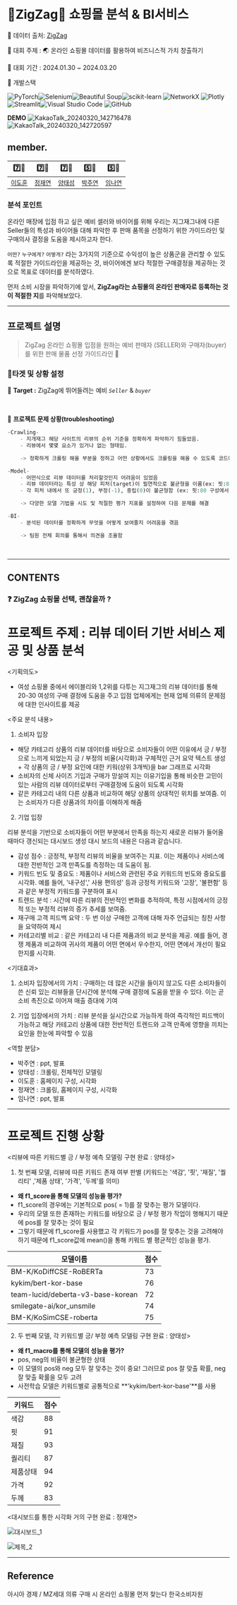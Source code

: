 # 🌸ZigZag🌸 쇼핑몰 분석 & BI서비스

📌 데이터 출처: [ZigZag](https://zigzag.kr/)

📌 대회 주제 : 🌏 온라인 쇼핑몰 데이터를 활용하여 비즈니스적 가치 창출하기

📌 대회 기간 : 2024.01.30 ~ 2024.03.20

📌 개발스택

![PyTorch](https://img.shields.io/badge/PyTorch-EE4C2C?style=for-the-badge&logo=pytorch&logoColor=white)![Selenium](https://img.shields.io/badge/Selenium-43B02A?style=for-the-badge&logo=Selenium&logoColor=white)![Beautiful Soup](https://img.shields.io/badge/Beautiful%20Soup-092E20?style=for-the-badge&logo=Beautiful%20Soup&logoColor=white)![scikit-learn](https://img.shields.io/badge/scikit--learn-F7931E?style=for-the-badge&logo=scikit-learn&logoColor=white)
![NetworkX](https://img.shields.io/badge/NetworkX-0078D4?style=for-the-badge&logo=networkx&logoColor=white)
![Plotly](https://img.shields.io/badge/Plotly-239120?style=for-the-badge&logo=plotly&logoColor=white)
![Streamlit](https://img.shields.io/badge/Streamlit-FF4B4B?style=for-the-badge&logo=streamlit&logoColor=white)![Visual Studio Code](https://img.shields.io/badge/Visual%20Studio%20Code-007ACC?style=for-the-badge&logo=visual-studio-code&logoColor=white)
![GitHub](https://img.shields.io/badge/GitHub-181717?style=for-the-badge&logo=github&logoColor=white)

**DEMO**
![KakaoTalk_20240320_142716478](https://github.com/jyjnote/Zigzag-/assets/144209498/43720c67-dc7d-42e2-8c18-e9cdb7ab74ba)
![KakaoTalk_20240320_142720597](https://github.com/jyjnote/Zigzag-/assets/144209498/8ef058e9-dccf-488d-814e-cb2a1e6a2b83)


## member.

| 7️⃣👨 | 7️⃣👨 | 7️⃣👨 | 5️⃣👩 | 5️⃣👩 |
| :---: | :---: | :---: | :---: | :---: |
| [`이도훈`](https://github.com/LEEDOHOON427) | [`정재연`](https://github.com/jyjnote) | [`양태성`](https://github.com/TaeseongYang) | [`박주연`](https://github.com/Parkkjuyeon) | [`임나연`](https://github.com/limnayean) |

### **분석 포인트**

온라인 매장에 입점 하고 싶은 예비 셀러와 바이어를 위해 우리는 지그재그내에 다른 Seller들의 특성과 바이어들 대해 파악한 후 판매 품목을 선정하기 위한 가이드라인 및 구매의사 결정을 도움을 제시하고자 한다. 

`어떤?` `누구에게?` `어떻게?` 라는 3가지의 기준으로 수익성이 높은 상품군을 관리할 수 있도록 적절한 가이드라인을 제공하는 것, 바이어에겐 보다 적절한 구매결정을 제공하는 것으로 목표로 데이터를 분석하였다. 

먼저 소비 시장을 파악하기에 앞서, **ZigZag라는 쇼핑몰의 온라인 판매자로 등록하는 것이 적절한 지**를 파악해보았다.  

---
## 프로젝트 설명 

> ZigZag 온라인 쇼핑몰 입점을 원하는 예비 판매자 (SELLER)와 구매자(buyer) 를 위한 판매 물품 선정 가이드라인 👊

### 🤔타겟 및 상황 설정

📌 **Target :** ZigZag에 뛰어들려는 예비 *`Seller`* & *`buyer`*

<br/>

📝 **프로젝트 문제 상황(troubleshooting)**

```python
-Crawling-
    - 지개재그 해당 사이트의 리뷰의 순위 기준을 정확하게 파악하기 힘들었음.
    - 리뷰에서 몇몇 요소가 있거나 없는 형태임.

    -> 정확하게 크롤링 해올 부분을 정하고 어떤 상황에서도 크롤링을 해올 수 있도록 코드에 분기를 추가해서 해결

-Model-
    - 어떤식으로 리뷰 데이터를 처리할것인지 어려움이 있었음
    - 리뷰 데이터라는 특성 상 해당 피처(target)이 필연적으로 불균형을 이룸(ex: 핏:80% 퀄리티:5% 가격:5%)
    - 각 피처 내에서 또 긍정(1), 부정(-1), 중립(0)이 불균형함 (ex: 핏:80 구성에서 1:70% -1:25% 0:5%)

    -> 다양한 모델 기법을 시도 및 적절한 평가 지표를 설정하여 다음 문제를 해결

-BI-
    - 분석된 데이터를 정확하게 무엇을 어떻게 보여줄지 어려움을 겪음

    -> 팀원 전체 회의를 통해서 의견을 조율함
```


<br/>

---
## CONTENTS
### **❓ ZigZag 쇼핑몰 선택, 괜찮을까 ?**

# 프로젝트 주제 : 리뷰 데이터 기반 서비스 제공 및 상품 분석 

<기획의도>
- 여성 쇼핑몰 중에서 에이블리와 1,2위를 다투는 지그재그의 리뷰 데이터를 통해 20-30 여성의 구매 결정에 도움을 주고 입점 업체에게는 현재 업체 의류의 문제점에 대한 인사이트를 제공

<주요 분석 내용>

1) 소비자 입장

- 해당 카테고리 상품의 리뷰 데이터를 바탕으로 소비자들이 어떤 이유에서 긍 / 부정으로 느끼게 되었는지 긍 / 부정의 비율(시각화)과 구체적인 근거 요약 텍스트 생성 + 각 상품의 긍 / 부정 요인에 대한 키워(상위 3개씩)을 bar 그래프로 시각화 
- 소비자의 신체 사이즈 기입과 구매가 망설여 지는 이유기입을 통해 비슷한 고민이 있는 사람의 리뷰 데이터로부터 구매결정에 도움이 되도록 시각화
- 같은 카테고리 내의 다른 상품과 비교하여 해당 상품의 상대적인 위치를 보여줌. 이는 소비자가 다른 상품과의 차이를 이해하게 해줌

2) 기업 입장

리뷰 분석을 기반으로 소비자들이 어떤 부분에서 만족을 하는지 새로운 리뷰가 들어올 때마다 갱신되는 대시보드 생성 대시 보드의 내용은 다음과 같습니다. 

- 감성 점수 : 긍정적, 부정적 리뷰의 비율을 보여주는 지표. 이는 제품이나 서비스에 대한 전반적인 고객 만족도를 측정하는 데 도움이 됨. 
- 키워드 빈도 및 중요도 : 제품이나 서비스와 관련된 주요 키워드의 빈도와 중요도를 시각화. 예를 들어, '내구성',' 사용 편의성' 등과 긍정적 키워드와 '고장', '불편함' 등과 같은 부정적 키워드를 구분하여 표시 
- 트렌드 분석 : 시간에 따른 리뷰의 전반적인 변화를 추적하여, 특정 시점에서의 긍정적 또는 부정적 리뷰의 증가 추세를 보여줌. 
- 재구매 고객 피드백 요약 : 두 번 이상 구매한 고객에 대해 자주 언급되는 칭찬 사항을 요약하여 제시 
- 카테고리별 비교 : 같은 카테고리 내 다른 제품과의 비교 분석을 제공. 예를 들어, 경쟁 제품과 비교하여 귀사의 제품이 어떤 면에서 우수한지, 어떤 면에서 개선이 필요한지를 시각화.

<기대효과>

1) 소비자 입장에서의 가치 : 구매하는 데 많은 시간을 들이지 않고도 다른 소비자들이 쓴 신뢰 있는 리뷰들을 단시간에 분석해 구매 결정에 도움을 받을 수 있다. 이는 곧 소비 촉진으로 이어져 매출 증대에 기여
 
2) 기업 입장에서의 가치 : 리뷰 분석을 실시간으로 가능하게 하여 즉각적인 피드백이 가능하고 해당 카테고리 상품에 대한 전반적인 트렌드와 고객 만족에 영향을 끼치는 요인을 한눈에 파악할 수 있음

<역할 분담>

- 박주연 : ppt, 발표
- 양태성 : 크롤링, 전체적인 모델링 
- 이도훈 : 홈페이지 구성, 시각화
- 정재연 : 크롤링, 홈페이지 구성, 시각화
- 임나연 : ppt, 발표

---
# 프로젝트 진행 상황 

<리뷰에 따른 키워드별 긍 / 부정 예측 모델링 구현 완료 : 양태성>

1. 첫 번째 모델, 리뷰에 따른 키워드 존재 여부 판별 (키워드는 '색감', '핏', '재질', '퀄리티' ,'제품 상태', '가격', '두께'를 의미)
- **왜 f1_score을 통해 모델의 성능을 평가?**
 - f1_score의 경우에는 기본적으로 pos( = 1)를 잘 맞추는 평가 모델이다. 
 - 우리의 모델 또한 존재하는 키워드를 바탕으로 긍 / 부정 평가 작업이 행해지기 때문에 pos를 잘 맞추는 것이 필요
 - 그렇기 때문에 f1_score를 사용했고 각 키워드가 pos를 잘 맞추는 것을 고려해야 하기 때문에 f1_score값에 mean()을 통해 키워드 별 평균적인 성능을 평가. 

|모델이름|점수|
|------|---|
|BM-K/KoDiffCSE-RoBERTa|73|
|kykim/bert-kor-base|76|
|team-lucid/deberta-v3-base-korean|72|
|smilegate-ai/kor_unsmile|74|
|BM-K/KoSimCSE-roberta|75|

2. 두 번째 모델, 각 키워드별 긍/ 부정 예측 모델링 구현 완료 : 양태성>
 - **왜 f1_macro를 통해 모델의 성능을 평가?**
 - pos, neg의 비율이 불균형한 상태
 - 이 모델의 pos와 neg 모두 잘 맞추는 것이 중요! 그러므로 pos 잘 맞출 확률, neg 잘 맞출 확률을 모두 고려
 - 사전학습 모델은 키워드별로 공통적으로 **'kykim/bert-kor-base'**를 사용

|키워드|점수|
|------|---|
|색감|88|
|핏|91|
|재질|93|
|퀄리티|87|
|제품상태|94|
|가격|92|
|두께|83|

<대시보드를 통한 시각화 거의 구현 완료 : 정재연>

![대시보드_1](https://github.com/TaeseongYang/Zigzag_project/assets/156265617/21ecabef-446a-40c7-99a3-c56921d46d36)

![제목_2](https://github.com/TaeseongYang/Zigzag_project/assets/156265617/9f2b82dc-7bc9-4862-a6da-5607a2786078)



---

## Reference 

 아시아 경제 / MZ세대 의류 구매 시 온라인 쇼핑몰 먼저 찾는다
 한국소비자원
